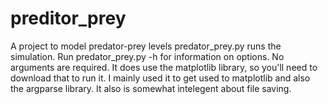 # preditor_prey

A project to model predator-prey levels
predator_prey.py runs the  simulation. Run predator_prey.py -h for information on options. No arguments are required. It does use the matplotlib library, so you'll need to download that to run it.
I mainly used it to get used to matplotlib and also the argparse library.
It also is somewhat intelegent about file saving.
